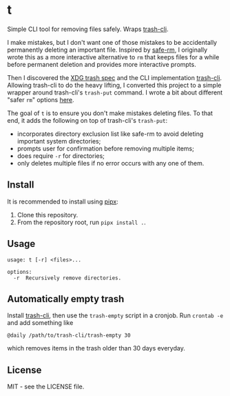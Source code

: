 # t

Simple CLI tool for removing files safely. Wraps
[trash-cli](https://github.com/andreafrancia/trash-cli).

I make mistakes, but I don't want one of those mistakes to be accidentally
permanently deleting an important file. Inspired by
[safe-rm](https://launchpad.net/safe-rm), I originally wrote this as a more
interactive alternative to `rm` that keeps files for a while before permanent
deletion and provides more interactive prompts.

Then I discovered the [XDG trash
spec](https://freedesktop.org/wiki/Specifications/trash-spec/) and the CLI
implementation [trash-cli](https://github.com/andreafrancia/trash-cli).
Allowing trash-cli to do the heavy lifting, I converted this project to a
simple wrapper around trash-cli's `trash-put` command. I wrote a bit about
different "safer `rm`" options [here](https://adamheins.com/blog/a-safer-rm).

The goal of `t` is to ensure you don't make mistakes deleting files. To that
end, it adds the following on top of trash-cli's `trash-put`:

* incorporates directory exclusion list like safe-rm to avoid deleting
  important system directories;
* prompts user for confirmation before removing multiple items;
* does require `-r` for directories;
* only deletes multiple files if no error occurs with any one of them.

## Install

It is recommended to install using [pipx](https://pipx.pypa.io/stable/):

1. Clone this repository.
2. From the repository root, run `pipx install .`.

## Usage
```
usage: t [-r] <files>...

options:
  -r  Recursively remove directories.
```

## Automatically empty trash
Install [trash-cli](https://github.com/andreafrancia/trash-cli), then use the
`trash-empty` script in a cronjob. Run `crontab -e` and add something like
```
@daily /path/to/trash-cli/trash-empty 30
```
which removes items in the trash older than 30 days everyday.

## License
MIT - see the LICENSE file.
